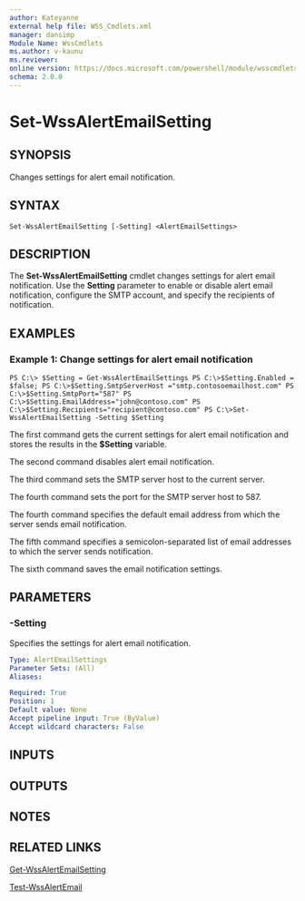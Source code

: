 ```yaml
---
author: Kateyanne
external help file: WSS_Cmdlets.xml
manager: dansimp
Module Name: WssCmdlets
ms.author: v-kaunu
ms.reviewer: 
online version: https://docs.microsoft.com/powershell/module/wsscmdlets/set-wssalertemailsetting?view=windowsserver2012-ps&wt.mc_id=ps-gethelp
schema: 2.0.0
---
```


# Set-WssAlertEmailSetting

## SYNOPSIS
Changes settings for alert email notification.

## SYNTAX

```
Set-WssAlertEmailSetting [-Setting] <AlertEmailSettings>
```

## DESCRIPTION
The **Set-WssAlertEmailSetting** cmdlet changes settings for alert email notification.
Use the **Setting** parameter to enable or disable alert email notification, configure the SMTP account, and specify the recipients of notification.

## EXAMPLES

### Example 1: Change settings for alert email notification
```
PS C:\> $Setting = Get-WssAlertEmailSettings PS C:\>$Setting.Enabled = $false; PS C:\>$Setting.SmtpServerHost ="smtp.contosoemailhost.com" PS C:\>$Setting.SmtpPort="587" PS C:\>$Setting.EmailAddress="john@contoso.com" PS C:\>$Setting.Recipients="recipient@contoso.com" PS C:\>Set-WssAlertEmailSetting -Setting $Setting
```

The first command gets the current settings for alert email notification and stores the results in the **$Setting** variable.

The second command disables alert email notification.

The third command sets the SMTP server host to the current server.

The fourth command sets the port for the SMTP server host to 587.

The fourth command specifies the default email address from which the server sends email notification.

The fifth command specifies a semicolon-separated list of email addresses to which the server sends notification.

The sixth command saves the email notification settings.

## PARAMETERS

### -Setting
Specifies the settings for alert email notification.

```yaml
Type: AlertEmailSettings
Parameter Sets: (All)
Aliases: 

Required: True
Position: 1
Default value: None
Accept pipeline input: True (ByValue)
Accept wildcard characters: False
```

## INPUTS

## OUTPUTS

## NOTES

## RELATED LINKS

[Get-WssAlertEmailSetting](./Get-WssAlertEmailSetting.md)

[Test-WssAlertEmail](./Test-WssAlertEmail.md)

